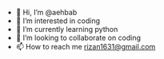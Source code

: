 - 👋 Hi, I’m @aehbab
- 👀 I’m interested in coding
- 🌱 I’m currently learning python
- 💞️ I’m looking to collaborate on coding
- 📫 How to reach me rizan1631@gmail.com

<!---
aehbab/aehbab is a ✨ special ✨ repository because its `README.md` (this file) appears on your GitHub profile.
You can click the Preview link to take a look at your changes.
--->
